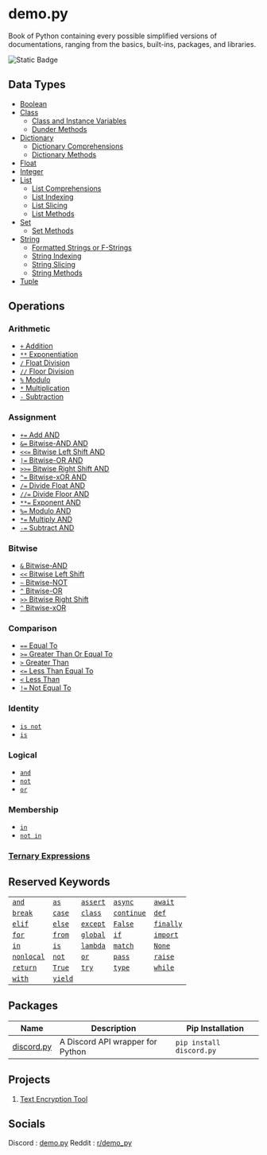 # demo.py
Book of Python containing every possible simplified versions of documentations, ranging from the basics, built-ins, packages, and libraries.

![Static Badge](https://img.shields.io/badge/Python_%3E%3D3.12-yellow?style=for-the-badge)

## Data Types
- [Boolean](https://github.com/almostDemoPy/demo.py/blob/c33ecd83d97d0b89ae8299fb98ef7b3de16053b9/data_types/boolean.md)
- [Class](https://github.com/almostDemoPy/demo.py/blob/c33ecd83d97d0b89ae8299fb98ef7b3de16053b9/data_types/class.md)
  - [Class and Instance Variables](https://github.com/almostDemoPy/demo.py/blob/main/data_types/class.md#class-and-instance-variables)
  - [Dunder Methods](https://github.com/almostDemoPy/demo.py/blob/main/data_types/class.md#dunder-methods)
- [Dictionary](https://github.com/almostDemoPy/demo.py/blob/c33ecd83d97d0b89ae8299fb98ef7b3de16053b9/data_types/dictionary.md)
  - [Dictionary Comprehensions](https://github.com/almostDemoPy/demo.py/blob/main/data_types/dictionary.md#dictionary-comprehensions)
  - [Dictionary Methods](https://github.com/almostDemoPy/demo.py/blob/main/data_types/dictionary.md#dictionary-methods)
- [Float](https://github.com/almostDemoPy/demo.py/blob/c33ecd83d97d0b89ae8299fb98ef7b3de16053b9/data_types/float.md)
- [Integer](https://github.com/almostDemoPy/demo.py/blob/c33ecd83d97d0b89ae8299fb98ef7b3de16053b9/data_types/integer.md)
- [List](https://github.com/almostDemoPy/demo.py/blob/c33ecd83d97d0b89ae8299fb98ef7b3de16053b9/data_types/list.md)
  - [List Comprehensions](https://github.com/almostDemoPy/demo.py/blob/main/data_types/list.md#list-comprehensions)
  - [List Indexing](https://github.com/almostDemoPy/demo.py/blob/main/data_types/list.md#list-indexing)
  - [List Slicing](https://github.com/almostDemoPy/demo.py/blob/main/data_types/list.md#list-slicing)
  - [List Methods](https://github.com/almostDemoPy/demo.py/blob/main/data_types/list.md#list-methods)
- [Set](https://github.com/almostDemoPy/demo.py/blob/c33ecd83d97d0b89ae8299fb98ef7b3de16053b9/data_types/set.md)
  - [Set Methods](https://github.com/almostDemoPy/demo.py/blob/main/data_types/set.md#set-methods)
- [String](https://github.com/almostDemoPy/demo.py/blob/c33ecd83d97d0b89ae8299fb98ef7b3de16053b9/data_types/string.md)
  - [Formatted Strings or F-Strings](https://github.com/almostDemoPy/demo.py/blob/main/data_types/string.md#formatted-strings-or-f-strings)
  - [String Indexing](https://github.com/almostDemoPy/demo.py/blob/main/data_types/string.md#string-indexing)
  - [String Slicing](https://github.com/almostDemoPy/demo.py/blob/main/data_types/string.md#string-slicing)
  - [String Methods](https://github.com/almostDemoPy/demo.py/blob/main/data_types/string.md#string-methods)
- [Tuple](https://github.com/almostDemoPy/demo.py/blob/c33ecd83d97d0b89ae8299fb98ef7b3de16053b9/data_types/tuple.md)

## Operations

### Arithmetic
- [` + ` Addition](https://github.com/almostDemoPy/demo.py/blob/main/operations/arithmetic.md#addition-operation)
- [` ** ` Exponentiation](https://github.com/almostDemoPy/demo.py/blob/main/operations/arithmetic.md#exponentiation-operation)
- [` / ` Float Division](https://github.com/almostDemoPy/demo.py/blob/main/operations/arithmetic.md#float-division-operation)
- [` // ` Floor Division](https://github.com/almostDemoPy/demo.py/blob/main/operations/arithmetic.md#floor-division-operation)
- [` % ` Modulo](https://github.com/almostDemoPy/demo.py/blob/main/operations/arithmetic.md#modulo-operation)
- [` * ` Multiplication](https://github.com/almostDemoPy/demo.py/blob/main/operations/arithmetic.md#multiplication-operation)
- [` - ` Subtraction](https://github.com/almostDemoPy/demo.py/blob/main/operations/arithmetic.md#subtraction-operation)

### Assignment
- [` += ` Add AND](https://github.com/almostDemoPy/demo.py/blob/main/operations/assignment.md#add-and-operation)
- [` &= ` Bitwise-AND AND](https://github.com/almostDemoPy/demo.py/blob/main/operations/assignment.md#bitwise-and-and-operation)
- [` <<= ` Bitwise Left Shift AND](https://github.com/almostDemoPy/demo.py/blob/main/operations/assignment.md#bitwise-left-shift-and-operation)
- [` |= ` Bitwise-OR AND](https://github.com/almostDemoPy/demo.py/blob/main/operations/assignment.md#bitwise-or-and-operation)
- [` >>= ` Bitwise Right Shift AND](https://github.com/almostDemoPy/demo.py/blob/main/operations/assignment.md#bitwise-right-shift-and-operation)
- [` ^= ` Bitwise-xOR AND](https://github.com/almostDemoPy/demo.py/blob/main/operations/assignment.md#bitwise-xor-and-operation)
- [` /= ` Divide Float AND](https://github.com/almostDemoPy/demo.py/blob/main/operations/assignment.md#divide-float-and-operation)
- [` //= ` Divide Floor AND](https://github.com/almostDemoPy/demo.py/blob/main/operations/assignment.md#divide-floor-and-operation)
- [` **= ` Exponent AND](https://github.com/almostDemoPy/demo.py/blob/main/operations/assignment.md#exponent-and-operation)
- [` %= ` Modulo AND](https://github.com/almostDemoPy/demo.py/blob/main/operations/assignment.md#modulo-and-operation)
- [` *= ` Multiply AND](https://github.com/almostDemoPy/demo.py/blob/main/operations/assignment.md#multiply-and-operation)
- [` -= ` Subtract AND](https://github.com/almostDemoPy/demo.py/blob/main/operations/assignment.md#subtract-and-operation)

### Bitwise
- [` & ` Bitwise-AND](https://github.com/almostDemoPy/demo.py/blob/main/operations/bitwise.md#bitwise-and-operation)
- [` << ` Bitwise Left Shift](https://github.com/almostDemoPy/demo.py/blob/main/operations/bitwise.md#bitwise-left-shift-operation)
- [` ~ ` Bitwise-NOT](https://github.com/almostDemoPy/demo.py/blob/main/operations/bitwise.md#bitwise-not-operation)
- [` ^ ` Bitwise-OR](https://github.com/almostDemoPy/demo.py/blob/main/operations/bitwise.md#bitwise-or-operation)
- [` >> ` Bitwise Right Shift](https://github.com/almostDemoPy/demo.py/blob/main/operations/bitwise.md#bitwise-right-shift-operation)
- [` ^ ` Bitwise-xOR](https://github.com/almostDemoPy/demo.py/blob/main/operations/bitwise.md#bitwise-xor-operation)

### Comparison
- [` == ` Equal To](https://github.com/almostDemoPy/demo.py/blob/main/operations/comparison.md#equal-to-operation)
- [` >= ` Greater Than Or Equal To](https://github.com/almostDemoPy/demo.py/blob/main/operations/comparison.md#greater-than-or-equal-to-operation)
- [` > ` Greater Than](https://github.com/almostDemoPy/demo.py/blob/main/operations/comparison.md#greater-than-operation)
- [` <= ` Less Than Equal To](https://github.com/almostDemoPy/demo.py/blob/main/operations/comparison.md#less-than-or-equal-to-operation)
- [` < ` Less Than](https://github.com/almostDemoPy/demo.py/blob/main/operations/comparison.md#less-than-operation)
- [` != ` Not Equal To](https://github.com/almostDemoPy/demo.py/blob/main/operations/comparison.md#not-equal-to-operation)

### Identity
- [` is not `](https://github.com/almostDemoPy/demo.py/blob/main/operations/identity.md#is-not-operation)
- [` is `](https://github.com/almostDemoPy/demo.py/blob/main/operations/identity.md#is-operation)

### Logical
- [` and `](https://github.com/almostDemoPy/demo.py/blob/main/operations/logical.md#and-operation)
- [` not `](https://github.com/almostDemoPy/demo.py/blob/main/operations/logical.md#not-operation)
- [` or `](https://github.com/almostDemoPy/demo.py/blob/main/operations/logical.md#or-operation)

### Membership
- [` in `](https://github.com/almostDemoPy/demo.py/blob/main/operations/membership.md#in-operation)
- [` not in `](https://github.com/almostDemoPy/demo.py/blob/main/operations/membership.md#not-in-operation)

### [Ternary Expressions](https://github.com/almostDemoPy/demo.py/blob/main/operations/ternary.md#ternary)

## Reserved Keywords
| | | | | |
| - | - | - | - | - |
| [` and `](https://github.com/almostDemoPy/demo.py/blob/main/reserved_keywords.md#and) | [` as `](https://github.com/almostDemoPy/demo.py/blob/main/reserved_keywords.md#as) | [` assert `](https://github.com/almostDemoPy/demo.py/blob/main/reserved_keywords.md#assert) | [` async `](https://github.com/almostDemoPy/demo.py/blob/main/reserved_keywords.md#async) | [` await `](https://github.com/almostDemoPy/demo.py/blob/main/reserved_keywords.md#await)
| [` break `](https://github.com/almostDemoPy/demo.py/blob/main/reserved_keywords.md#break) | [` case `](https://github.com/almostDemoPy/demo.py/blob/main/reserved_keywords.md#case) | [` class `](https://github.com/almostDemoPy/demo.py/blob/main/reserved_keywords.md#class) | [` continue `](https://github.com/almostDemoPy/demo.py/blob/main/reserved_keywords.md#continue) | [` def `](<https://github.com/almostDemoPy/demo.py/blob/main/reserved_keywords.md#def>) |
| [` elif `](https://github.com/almostDemoPy/demo.py/blob/main/reserved_keywords.md#elif) | [` else `](https://github.com/almostDemoPy/demo.py/blob/main/reserved_keywords.md#else) | [` except `](https://github.com/almostDemoPy/demo.py/blob/main/reserved_keywords.md#except) | [` False `](https://github.com/almostDemoPy/demo.py/blob/main/reserved_keywords.md#false) | [` finally `](https://github.com/almostDemoPy/demo.py/blob/main/reserved_keywords.md#finally) |
| [` for `](https://github.com/almostDemoPy/demo.py/blob/main/reserved_keywords.md#for) | [` from `](https://github.com/almostDemoPy/demo.py/blob/main/reserved_keywords.md#from) | [` global `](https://github.com/almostDemoPy/demo.py/blob/main/reserved_keywords.md#global) | [` if `](https://github.com/almostDemoPy/demo.py/blob/main/reserved_keywords.md#if) | [` import `](https://github.com/almostDemoPy/demo.py/blob/main/reserved_keywords.md#import) |
| [` in `](https://github.com/almostDemoPy/demo.py/blob/main/reserved_keywords.md#in) | [` is `](https://github.com/almostDemoPy/demo.py/blob/main/reserved_keywords.md#is) | [` lambda `](https://github.com/almostDemoPy/demo.py/blob/main/reserved_keywords.md#lambda) | [` match `](https://github.com/almostDemoPy/demo.py/blob/main/reserved_keywords.md#match) | [` None `](https://github.com/almostDemoPy/demo.py/blob/main/reserved_keywords.md#none) |
| [` nonlocal `](https://github.com/almostDemoPy/demo.py/blob/main/reserved_keywords.md#nonlocal) | [` not `](https://github.com/almostDemoPy/demo.py/blob/main/reserved_keywords.md#not) | [` or `](https://github.com/almostDemoPy/demo.py/blob/main/reserved_keywords.md#or) | [` pass `](https://github.com/almostDemoPy/demo.py/blob/main/reserved_keywords.md#pass) | [` raise `](https://github.com/almostDemoPy/demo.py/blob/main/reserved_keywords.md#raise) |
| [` return `](https://github.com/almostDemoPy/demo.py/blob/main/reserved_keywords.md#return) | [` True `](https://github.com/almostDemoPy/demo.py/blob/main/reserved_keywords.md#true) | [` try `](https://github.com/almostDemoPy/demo.py/blob/main/reserved_keywords.md#try) | [` type `](https://github.com/almostDemoPy/demo.py/blob/main/reserved_keywords.md#type) | [` while `](https://github.com/almostDemoPy/demo.py/blob/main/reserved_keywords.md#while) |
| [` with `](https://github.com/almostDemoPy/demo.py/blob/main/reserved_keywords.md#with) | [` yield `](https://github.com/almostDemoPy/demo.py/blob/main/reserved_keywords.md#yield) |

## Packages
| Name | Description | Pip Installation |
|  -   |      -      |         -        |
| [discord.py](https://github.com/almostDemoPy/demo.py/tree/main/demo.py/packages/discord.py) | A Discord API wrapper for Python | ` pip install discord.py ` |

## Projects
1. [Text Encryption Tool](https://github.com/almostDemoPy/demo.py/blob/main/demo.py/projects/text_encryption_tool.py)


## Socials
Discord : [demo.py](https://discord.gg/UQhuWWufgb)
Reddit : [r/demo_py](https://www.reddit.com/r/demo_py/)